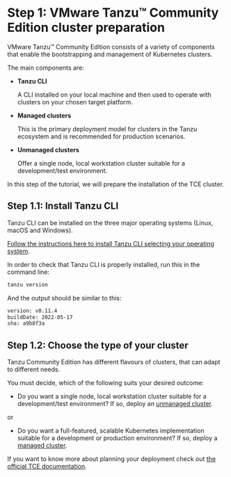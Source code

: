 # Step 1: VMware Tanzu™ Community Edition cluster preparation

VMware Tanzu™ Community Edition consists of a variety of components that enable the bootstrapping and management of Kubernetes clusters.

The main components are:

- **Tanzu CLI**

    A CLI installed on your local machine and then used to operate with clusters on your chosen target platform.

- **Managed clusters**

    This is the primary deployment model for clusters in the Tanzu ecosystem and is recommended for production scenarios.

- **Unmanaged clusters**

    Offer a single node, local workstation cluster suitable for a development/test environment.

In this step of the tutorial, we will prepare the installation of the TCE cluster.

## Step 1.1: Install Tanzu CLI

Tanzu CLI can be installed on the three major operating systems (Linux, macOS and Windows).

[Follow the instructions here to install Tanzu CLI selecting your operating system](https://tanzucommunityedition.io/docs/v0.12/cli-installation/).

In order to check that Tanzu CLI is properly installed, run this in the command line:

```bash
tanzu version
```

And the output should be similar to this:

```bash
version: v0.11.4
buildDate: 2022-05-17
sha: a9b8f3a
```

## Step 1.2: Choose the type of your cluster

Tanzu Community Edition has different flavours of clusters, that can adapt to different needs.

You must decide, which of the following suits your desired outcome:

- Do you want a single node, local workstation cluster suitable for a development/test environment? If so, deploy an [unmanaged cluster](./02-TCE-unmanaged-cluster.md).

or

- Do you want a full-featured, scalable Kubernetes implementation suitable for a development or production environment? If so, deploy a [managed cluster](./02-TCE-managed-cluster.md).

If you want to know more about planning your deployment check out [the official TCE documentation](https://tanzucommunityedition.io/docs/v0.12/planning/).
